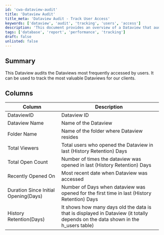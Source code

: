 ```yaml
---
id: 'cwa-dataview-audit'
title: 'Dataview Audit'
title_meta: 'Dataview Audit - Track User Access'
keywords: ['dataview', 'audit', 'tracking', 'users', 'access']
description: 'This document provides an overview of a Dataview that audits the most frequently accessed Dataviews by users, allowing for the tracking of valuable Dataviews for clients. It includes detailed information on the columns used in the audit, such as Dataview ID, name, folder, and access statistics.'
tags: ['database', 'report', 'performance', 'tracking']
draft: false
unlisted: false
---
```

## Summary

This Dataview audits the Dataviews most frequently accessed by users. It can be used to track the most valuable Dataviews for our clients.

## Columns

| Column                        | Description                                                                                          |
|-------------------------------|------------------------------------------------------------------------------------------------------|
| DataviewID                   | Dataview ID                                                                                         |
| Dataview Name                | Name of the Dataview                                                                                |
| Folder Name                  | Name of the folder where Dataview resides                                                           |
| Total Viewers                | Total users who opened the Dataview in last (History Retention) Days                                |
| Total Open Count             | Number of times the dataview was opened in last (History Retention) Days                           |
| Recently Opened On           | Most recent date when Dataview was accessed                                                         |
| Duration Since Initial Opening(Days) | Number of Days when dataview was opened for the first time in last (History Retention) Days |
| History Retention(Days)      | It shows how many days old the data is that is displayed in Dataview (it totally depends on the data shown in the h_users table) |



